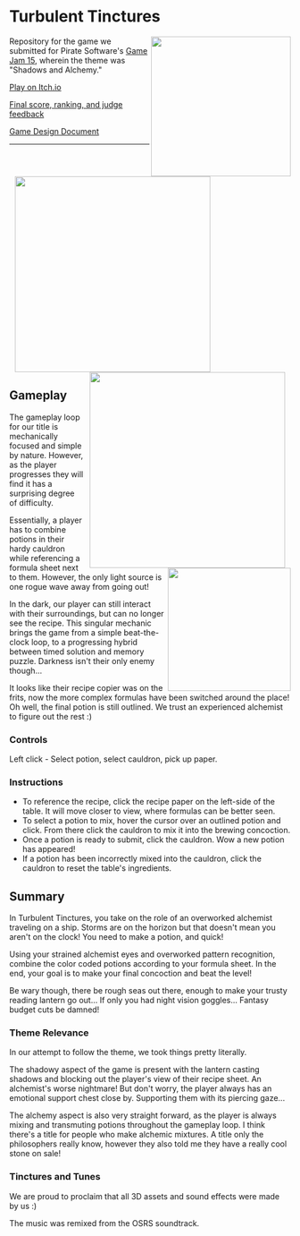# Turbulent Tinctures

<img align="right" src="https://github.com/user-attachments/assets/0b1f46b6-8a7b-47a5-9f55-145162ea4b31" align="right" width="250">

Repository for the game we submitted for Pirate Software's [Game Jam 15](https://itch.io/jam/pirate15), wherein the theme was "Shadows and Alchemy."

[Play on Itch.io](https://feshhi.itch.io/turbulent-tinctures)

[Final score, ranking, and judge feedback](https://itch.io/jam/pirate15/rate/2857642)

[Game Design Document](https://docs.google.com/document/d/16SlMyY5-qQVmJaD1vZX2mUCCNzTjoL1wUf7UG55zJ1s/edit#heading=h.lr899156xjnx)


---

<p>
    <img width="350" src="https://github.com/user-attachments/assets/c9504416-e0c4-43b5-b48a-eeaf6bb002e9" hspace="10" >
    <img align="right" width="350" src="https://github.com/user-attachments/assets/c6feeeff-dcee-4960-86eb-7979c5be0e6f" hspace="10" >
</p>

## Gameplay

<p align="left">
  <img src="https://github.com/user-attachments/assets/82063b6b-2aa8-433b-9435-6da43b7eb895" align="right" width="220">
</p>

The gameplay loop for our title is mechanically focused and simple by nature. However, as the player progresses they will find it has a surprising degree of difficulty. 

Essentially, a player has to combine potions in their hardy cauldron while referencing a formula sheet next to them. However, the only light source is one rogue wave away from going out!

In the dark, our player can still interact with their surroundings, but can no longer see the recipe. This singular mechanic brings the game from a simple beat-the-clock loop, to a progressing hybrid between timed solution and memory puzzle. Darkness isn't their only enemy though...

It looks like their recipe copier was on the frits, now the more complex formulas have been switched around the place! Oh well, the final potion is still outlined. We trust an experienced alchemist to figure out the rest :)

### Controls

Left click - Select potion, select cauldron, pick up paper.

### Instructions
- To reference the recipe, click the recipe paper on the left-side of the table. It will move closer to view, where formulas can be better seen.  
- To select a potion to mix, hover the cursor over an outlined potion and click. From there click the cauldron to mix it into the brewing concoction.
- Once a potion is ready to submit, click the cauldron. Wow a new potion has appeared! 
- If a potion has been incorrectly mixed into the cauldron, click the cauldron to reset the table's ingredients. 

## Summary

In Turbulent Tinctures, you take on the role of an overworked alchemist traveling on a ship. Storms are on the horizon but that doesn't mean you aren't on the clock! You need to make a potion, and quick! 

Using your strained alchemist eyes and overworked pattern recognition, combine the color coded potions according to your formula sheet. In the end, your goal is to make your final concoction and beat the level!

Be wary though, there be rough seas out there, enough to make your trusty reading lantern go out... If only you had night vision goggles... Fantasy budget cuts be damned! 

### Theme Relevance

In our attempt to follow the theme, we took things pretty literally.

The shadowy aspect of the game is present with the lantern casting shadows and blocking out the player's view of their recipe sheet. An alchemist's worse nightmare! But don't worry, the player always has an emotional support chest close by. Supporting them with its piercing gaze...

The alchemy aspect is also very straight forward,  as the player is always mixing and transmuting potions throughout the gameplay loop. I think there's a title for people who make alchemic mixtures. A title only the philosophers really know, however they also told me they have a really cool stone on sale!

### Tinctures and Tunes

We are proud to proclaim that all 3D assets and sound effects were made by us :)

The music was remixed from the OSRS soundtrack.
